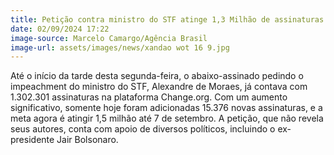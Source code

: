 ```yaml
---
title: Petição contra ministro do STF atinge 1,3 Milhão de assinaturas
date: 02/09/2024 17:22
image-source: Marcelo Camargo/Agência Brasil
image-url: assets/images/news/xandao wot 16 9.jpg
---
```


Até o início da tarde desta segunda-feira, o abaixo-assinado pedindo o impeachment do ministro do STF, Alexandre de Moraes, já contava com 1.302.301 assinaturas na plataforma Change.org. Com um aumento significativo, somente hoje foram adicionadas 15.376 novas assinaturas, e a meta agora é atingir 1,5 milhão até 7 de setembro. A petição, que não revela seus autores, conta com apoio de diversos políticos, incluindo o ex-presidente Jair Bolsonaro.
